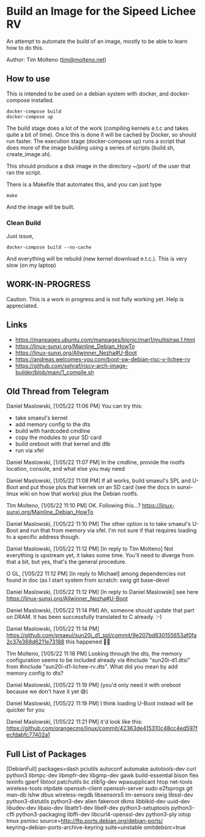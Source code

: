 # Build an Image for the Sipeed Lichee RV

An attempt to automate the build of an image, mostly to be able to learn how to do this.

Author: Tim Molteno (tim@molteno.net)

## How to use

This is intended to be used on a debian system with docker, and docker-compose installed.

    docker-compose build
    docker-compose up

The build stage does a lot of the work (compiling kernels e.t.c and takes quite a bit of time). Once this is done it will be cached by Docker, so should run faster. The execution stage (docker-compose up) runs a script that does more of the image building using a series of scripts (build.sh, create_image.sh).

This should produce a disk image in the directory ~/port/ of the user that ran the script.

There is a Makefile that automates this, and you can just type

    make

And the image will be built.

### Clean Build

Just issue,

    docker-compose build --no-cache

And everything will be rebulid (new kernel download e.t.c.). This is very slow (on my laptop)

## WORK-IN-PROGRESS

Caution. This is a work in progress and is not fully working yet. Help is appreciated.

## Links

* https://manpages.ubuntu.com/manpages/bionic/man1/multistrap.1.html
* https://linux-sunxi.org/Mainline_Debian_HowTo
* https://linux-sunxi.org/Allwinner_Nezha#U-Boot
* https://andreas.welcomes-you.com/boot-sw-debian-risc-v-lichee-rv
* https://github.com/sehraf/riscv-arch-image-builder/blob/main/1_compile.sh

## Old Thread from Telegram

Daniel Maslowski, [1/05/22 11:06 PM]
You can try this:
- take smaeul's kernel
- add memory config to the dts
- build with hardcoded cmdline
- copy the modules to your SD card
- build oreboot with that kernel and dtb
- run via xfel

Daniel Maslowski, [1/05/22 11:07 PM]
In the cmdline, provide the rootfs location, console, and what else you may need

Daniel Maslowski, [1/05/22 11:08 PM]
If all works, build smaeul's SPL and U-Boot and put those plus that kernek on an SD card (see the docs in sunxi-linux wiki on how that works) plus the Debian rootfs.

TIm Molteno, [1/05/22 11:10 PM]
OK. Following this...? https://linux-sunxi.org/Mainline_Debian_HowTo

Daniel Maslowski, [1/05/22 11:10 PM]
The other option is to take smaeul's U-Boot and run that from memory via xfel. I'm not sure if that requires loading to a specific address though.

Daniel Maslowski, [1/05/22 11:12 PM]
[In reply to TIm Molteno]
Not everything is upstream yet, it takes some time. You'll need to diverge from that a bit, but yes, that's the general procedure.

O GL, [1/05/22 11:12 PM]
[In reply to Michael]
among dependencies not found in doc (as I start system from scratch:  swig git base-devel

Daniel Maslowski, [1/05/22 11:12 PM]
[In reply to Daniel Maslowski]
see here https://linux-sunxi.org/Allwinner_Nezha#U-Boot

Daniel Maslowski, [1/05/22 11:14 PM]
Ah, someone should update that part on DRAM. It has been successfully translated to C already. :-)

Daniel Maslowski, [1/05/22 11:14 PM]
https://github.com/smaeul/sun20i_d1_spl/commit/9e207bd830155653af0fa2c37e368d6211e73188
this happened 🥳🥳

TIm Molteno, [1/05/22 11:18 PM]
Looking through the dts, the memory configuration seems to be included already via #include "sun20i-d1.dtsi" from #include "sun20i-d1-lichee-rv.dts".  What did you mean by add memory config to dts?

Daniel Maslowski, [1/05/22 11:19 PM]
(you'd only need it with oreboot because we don't have it yet 😅)

Daniel Maslowski, [1/05/22 11:19 PM]
I think loading U-Boot instead will be quicker for you

Daniel Maslowski, [1/05/22 11:21 PM]
it'd look like this:
https://github.com/orangecms/linux/commit/42363de415310c48cc4ed597fecfdabfc77402a1



## Full List of Packages


[DebianFull]
packages=dash pciutils autoconf automake autotools-dev curl python3 libmpc-dev libmpfr-dev libgmp-dev gawk build-essential bison flex texinfo gperf libtool patchutils bc zlib1g-dev wpasupplicant htop net-tools wireless-tools ntpdate openssh-client openssh-server sudo e2fsprogs git man-db lshw dbus wireless-regdb libsensors5 lm-sensors swig libssl-dev python3-distutils python3-dev alien fakeroot dkms libblkid-dev uuid-dev libudev-dev libaio-dev libattr1-dev libelf-dev python3-setuptools python3-cffi python3-packaging libffi-dev libcurl4-openssl-dev python3-ply iotop tmux psmisc
source=http://ftp.ports.debian.org/debian-ports/
keyring=debian-ports-archive-keyring
suite=unstable
omitdebsrc=true

